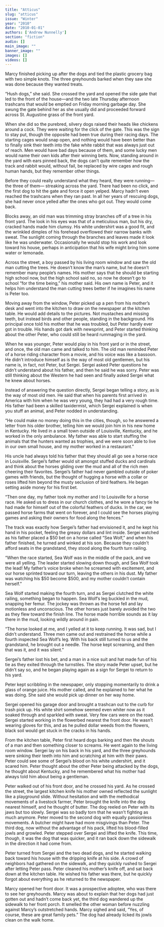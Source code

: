 ```yaml
---
title: "Atticus"
slug: "atticus"
issue: "Winter"
year: "2010"
date: "2010-01-01"
authors: ['Andrew Nunnelly']
section: "fiction"
audio: []
main_image: ""
banner_image: ""
images: []
videos: []
---
```

Marcy finished picking up after the dogs and tied the plastic grocery bag with two simple knots. The three greyhounds barked when they saw she was done because they wanted treats.

 “Hush dogs,” she said. She crossed the yard and opened the side gate that led to the front of the house—and the two late Thursday afternoon trashcans that would be emptied on Friday morning garbage day. She swung the gate behind her as she usually did and proceeded forward across St. Augustine grass of the front yard.

 When she did so the purebred, silvery dogs raised their heads like chickens around a cock. They were waiting for the click of the gate. This was the sign to stay put, though the opposite had been true during their racing days. The starting cages would snap open, and nothing would have been better than to finally sink their teeth into the fake white rabbit that was always just out of reach. Men would have bad days because of them, and some lucky men would name their own kids after their winning bets. Now, standing around in the yard with ears pinned back, the dogs can’t quite remember how the track and rabbit would, without fail, be replaced by wire cages and rough human hands, but they remember other things.

 Before they could really understand what they heard, they were running—the three of them— streaking across the yard. There had been no click, and the first dog to hit the gate and force it open yelped. Marcy hadn’t even reached the trashcans when they ran past. In all her years of rescuing dogs, she had never once yelled after the ones who got out. They would come back. 

 Blocks away, an old man was trimming stray branches off of a tree in his front yard. The look in his eyes was that of a meticulous man, but his dry, cracked hands made him clumsy. His white undershirt was a good fit, and the wrinkled dimples of his forehead overflowed their narrow banks with sweat. The sunlight coming through the branches and leaves made it look like he was underwater. Occasionally he would stop his work and look toward his house, perhaps in anticipation that his wife might bring him some water or lemonade.

 Across the street, a boy passed by his living room window and saw the old man cutting the trees. He doesn’t know the man’s name, but he doesn’t remember many people’s names. His mother says that he should be starting high school now, but the high school said no, so now he doesn’t go to school “for the time being,” his mother said. His own name is Peter, and it helps him understand the man cutting trees better if he imagines his name is Peter too.

 Moving away from the window, Peter picked up a pen from his mother’s desk and went into the kitchen to draw on the newspaper at the kitchen table. He would add details to the pictures. Not mustaches and missing teeth, but instead birds and other people, standing in the background. His principal once told his mother that he was troubled, but Peter hardly ever got in trouble. His hands got dark with newsprint, and Peter started thinking about the other Peter, who could still be heard rummaging in the yard.

 When he was younger, Peter would play in his front yard or in the street, and once, the old man came and talked to him. The old man reminded Peter of a horse riding character from a movie, and his voice was like a bassoon. He didn’t introduce himself as is the way of most old gentlemen, but his name is, in fact, not Peter, but Sergei. Sergei asked Peter questions he didn’t understand about his father, and then he said he was sorry. Peter was still thinking about the Western he had seen and finally asked Sergei what he knew about horses.

 Instead of answering the question directly, Sergei began telling a story, as is the way of most old men. He said that when his parents first arrived in America with him when he was very young, they had had a very rough time. His father had been a skilled taxidermist, which Sergei explained is when you stuff an animal, and Peter nodded in understanding.

 “He could make no money doing this in the cities, though, so he answered a letter from his older brother, telling him we would join him in his new home in Kentucky. He lived in a small town outside of Louisville, Kentucky, and he worked in the only ambulance. My father was able to start stuffing the animals that the hunters wanted as trophies, and we were soon able to live in our own small house, and my mother worked in a restaurant.”

 His uncle had always told his father that they should all go see a horse race in Louisville. Sergei’s father would sit amongst stuffed ducks and cardinals and think about the horses gliding over the mud and all of the rich men cheering their favorites. Sergei’s father had never gambled outside of poker games with friends, but the thought of hugging a horse with a collar or roses lifted him beyond the musty seclusion of bird feathers. He began setting aside money for his first bet.

 “Then one day, my father took my mother and I to Louisville for a horse race. He asked us to dress in our church clothes, and he wore a fancy tie he had made for himself out of the colorful feathers of ducks. In the car, we passed horse farms that went on forever, and I could see the horses playing games and asking their owners for food along the fences.”

 The track was exactly how Sergei’s father had envisioned it, and he kept his hand in his pocket, feeling the greasy dollars and lint inside. Sergei watched as his father placed a $50 bet on a horse called “Sea Wolf,” and when his father finished, he turned and winked at his son. Because they couldn’t afford seats in the grandstand, they stood along the fourth turn railing.

 “When the race started, Sea Wolf was in the middle of the pack, and we were all yelling. The leader started slowing down though, and Sea Wolf took the lead! My father’s voice broke when he screamed with excitement, and our horse sprinted toward our turn, leaving the others in his dust. My father was watching his $50 become $500, and my mother couldn’t contain herself.”

 Sea Wolf started making the fourth turn, and as Sergei clutched the white railing, something began to happen. Sea Wolf’s leg buckled in the mud, snapping her femur. The jockey was thrown as the horse fell and lay motionless and unconscious. The other horses just barely avoided the two as they flew toward the finish line. The horse made horrible sounds as it lay there in the mud, looking wildly around in pain.

 “The horse looked at me, and I yelled at it to keep running. It was sad, but I didn’t understand. Three men came out and restrained the horse while a fourth inspected Sea Wolf’s leg. With his back still turned to us and the grandstand, he brought out a needle. The horse kept screaming, and then that was it, and it was silent.”

 Sergei’s father lost his bet, and a man in a nice suit and hat made fun of his tie as they exited through the turnstiles. The story made Peter upset, but he didn’t say so, and he began playing again as a sign for Sergei to return to his yard.

 Peter kept scribbling in the newspaper, only stopping momentarily to drink a glass of orange juice. His mother called, and he explained to her what he was doing. She said she would pick up dinner on her way home.

 Sergei opened his garage door and brought a trashcan out to the curb for trash pick up. His white shirt somehow seemed even whiter now as it soaked through and sparkled with sweat. Very few cars were on the road. Sergei started working in the flowerbed nearest the front door. He wasn’t wearing gloves for this, and as he pulled dollar weeds from the flowers, black soil would get stuck in the cracks in his hands.

 From the kitchen table, Peter first heard dogs barking and then the shouts of a man and then something closer to screams. He went again to the living room window. Sergei lay on his back in his yard, and the three greyhounds were sinking their teeth into him and scratching at him with their paws. Peter could see some of Sergei’s blood on his white undershirt, and it scared him. Peter thought about the other Peter being attacked by the dogs, he thought about Kentucky, and he remembered what his mother had always told him about being a gentleman.

 Peter walked out of his front door, and he crossed his yard. As he crossed the street, the largest kitchen knife his mother owned reflected the sunlight like a playground slide. Without hesitation and with the methodical movements of a livestock farmer, Peter brought the knife into the dog nearest himself, and he thought of butter. The dog reeled on Peter with its jaws but too slowly. Sergei was so badly torn that he wasn’t fighting as much anymore. Peter moved to the second dog with equally passionless movements. A butcher might have had more misgivings than Peter. The third dog, now without the advantage of his pack, lifted his blood-filled jowls and growled. Peter stepped over Sergei and lifted the knife. This time, though, it was the dog that was quicker, and it ran back down the sidewalk in the direction it had come from.

 Peter turned from Sergei and the two dead dogs, and he started walking back toward his house with the dripping knife at his side. A crowd of neighbors had gathered on the sidewalk, and they quickly rushed to Sergei after letting Peter pass. Peter cleaned his mother’s knife off, and sat back down at the kitchen table. He wished his father was there, but he quickly forgot about everything as he returned to the newspaper.

 Marcy opened her front door. It was a prospective adoptee, who was there to see her greyhounds. Marcy was about to explain that her dogs had just gotten out and hadn’t come back yet, the third dog wandered up the sidewalk to her front porch. It smelled the other woman before nuzzling against Marcy’s outstretched hands. Marcy sighed and said, “Yes, of course, these are great family pets.” The dog had already licked its jowls clean on the walk home.

